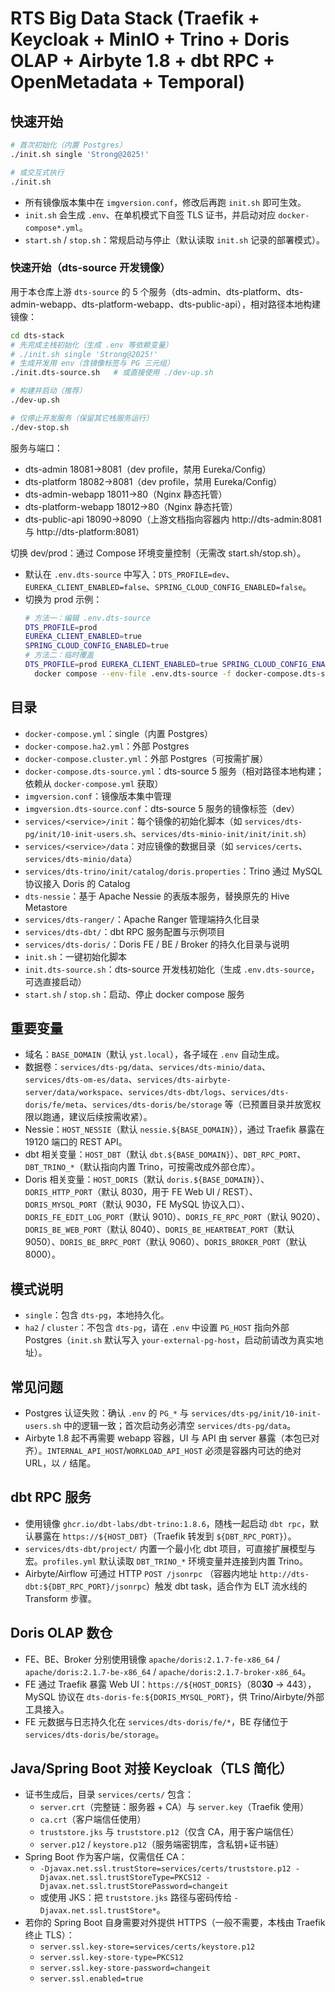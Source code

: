# RTS Big Data Stack (Traefik + Keycloak + MinIO + Trino + Doris OLAP + Airbyte 1.8 + dbt RPC + OpenMetadata + Temporal)

## 快速开始
```bash
# 首次初始化（内置 Postgres）
./init.sh single 'Strong@2025!'

# 或交互式执行
./init.sh
```

- 所有镜像版本集中在 `imgversion.conf`，修改后再跑 `init.sh` 即可生效。
- `init.sh` 会生成 `.env`、在单机模式下自签 TLS 证书，并启动对应 `docker-compose*.yml`。
- `start.sh` / `stop.sh`：常规启动与停止（默认读取 `init.sh` 记录的部署模式）。

### 快速开始（dts-source 开发镜像）
用于本仓库上游 `dts-source` 的 5 个服务（dts-admin、dts-platform、dts-admin-webapp、dts-platform-webapp、dts-public-api），相对路径本地构建镜像：

```bash
cd dts-stack
# 先完成主栈初始化（生成 .env 等依赖变量）
# ./init.sh single 'Strong@2025!'
# 生成开发用 env（含镜像标签与 PG 三元组）
./init.dts-source.sh   # 或直接使用 ./dev-up.sh

# 构建并启动（推荐）
./dev-up.sh

# 仅停止开发服务（保留其它栈服务运行）
./dev-stop.sh
```

服务与端口：
- dts-admin 18081→8081（dev profile，禁用 Eureka/Config）
- dts-platform 18082→8081（dev profile，禁用 Eureka/Config）
- dts-admin-webapp 18011→80（Nginx 静态托管）
- dts-platform-webapp 18012→80（Nginx 静态托管）
- dts-public-api 18090→8090（上游文档指向容器内 http://dts-admin:8081 与 http://dts-platform:8081）

切换 dev/prod：通过 Compose 环境变量控制（无需改 start.sh/stop.sh）。
- 默认在 `.env.dts-source` 中写入：`DTS_PROFILE=dev`、`EUREKA_CLIENT_ENABLED=false`、`SPRING_CLOUD_CONFIG_ENABLED=false`。
- 切换为 prod 示例：
  ```bash
  # 方法一：编辑 .env.dts-source
  DTS_PROFILE=prod
  EUREKA_CLIENT_ENABLED=true
  SPRING_CLOUD_CONFIG_ENABLED=true
  # 方法二：临时覆盖
  DTS_PROFILE=prod EUREKA_CLIENT_ENABLED=true SPRING_CLOUD_CONFIG_ENABLED=true \
    docker compose --env-file .env.dts-source -f docker-compose.dts-source.yml up -d --build
  ```

## 目录
- `docker-compose.yml`：single（内置 Postgres）
- `docker-compose.ha2.yml`：外部 Postgres
- `docker-compose.cluster.yml`：外部 Postgres（可按需扩展）
- `docker-compose.dts-source.yml`：dts-source 5 服务（相对路径本地构建；依赖从 `docker-compose.yml` 获取）
- `imgversion.conf`：镜像版本集中管理
- `imgversion.dts-source.conf`：dts-source 5 服务的镜像标签（dev）
- `services/<service>/init`：每个镜像的初始化脚本（如 `services/dts-pg/init/10-init-users.sh`、`services/dts-minio-init/init/init.sh`）
- `services/<service>/data`：对应镜像的数据目录（如 `services/certs`、`services/dts-minio/data`）
- `services/dts-trino/init/catalog/doris.properties`：Trino 通过 MySQL 协议接入 Doris 的 Catalog
- `dts-nessie`：基于 Apache Nessie 的表版本服务，替换原先的 Hive Metastore
- `services/dts-ranger/`：Apache Ranger 管理端持久化目录
- `services/dts-dbt/`：dbt RPC 服务配置与示例项目
- `services/dts-doris/`：Doris FE / BE / Broker 的持久化目录与说明
- `init.sh`：一键初始化脚本
- `init.dts-source.sh`：dts-source 开发栈初始化（生成 `.env.dts-source`，可选直接启动）
- `start.sh` / `stop.sh`：启动、停止 docker compose 服务

## 重要变量
- 域名：`BASE_DOMAIN`（默认 `yst.local`），各子域在 `.env` 自动生成。
- 数据卷：`services/dts-pg/data`、`services/dts-minio/data`、`services/dts-om-es/data`、`services/dts-airbyte-server/data/workspace`、`services/dts-dbt/logs`、`services/dts-doris/fe/meta`、`services/dts-doris/be/storage` 等（已预置目录并放宽权限以跑通，建议后续按需收紧）。
- Nessie：`HOST_NESSIE`（默认 `nessie.${BASE_DOMAIN}`），通过 Traefik 暴露在 19120 端口的 REST API。
- dbt 相关变量：`HOST_DBT`（默认 `dbt.${BASE_DOMAIN}`）、`DBT_RPC_PORT`、`DBT_TRINO_*`（默认指向内置 Trino，可按需改成外部仓库）。
- Doris 相关变量：`HOST_DORIS`（默认 `doris.${BASE_DOMAIN}`）、`DORIS_HTTP_PORT`（默认 8030，用于 FE Web UI / REST）、`DORIS_MYSQL_PORT`（默认 9030，FE MySQL 协议入口）、`DORIS_FE_EDIT_LOG_PORT`（默认 9010）、`DORIS_FE_RPC_PORT`（默认 9020）、`DORIS_BE_WEB_PORT`（默认 8040）、`DORIS_BE_HEARTBEAT_PORT`（默认 9050）、`DORIS_BE_BRPC_PORT`（默认 9060）、`DORIS_BROKER_PORT`（默认 8000）。

## 模式说明
- `single`：包含 `dts-pg`，本地持久化。
- `ha2` / `cluster`：不包含 `dts-pg`，请在 `.env` 中设置 `PG_HOST` 指向外部 Postgres（`init.sh` 默认写入 `your-external-pg-host`，启动前请改为真实地址）。

## 常见问题
- Postgres 认证失败：确认 `.env` 的 `PG_*` 与 `services/dts-pg/init/10-init-users.sh` 中的逻辑一致；首次启动务必清空 `services/dts-pg/data`。
- Airbyte 1.8 起不再需要 webapp 容器，UI 与 API 由 server 暴露（本包已对齐）。`INTERNAL_API_HOST`/`WORKLOAD_API_HOST` 必须是容器内可达的绝对 URL，以 `/` 结尾。

## dbt RPC 服务
- 使用镜像 `ghcr.io/dbt-labs/dbt-trino:1.8.6`，随栈一起启动 `dbt rpc`，默认暴露在 `https://${HOST_DBT}`（Traefik 转发到 `${DBT_RPC_PORT}`）。
- `services/dts-dbt/project/` 内置一个最小化 dbt 项目，可直接扩展模型与宏。`profiles.yml` 默认读取 `DBT_TRINO_*` 环境变量并连接到内置 Trino。
- Airbyte/Airflow 可通过 HTTP `POST /jsonrpc` （容器内地址 `http://dts-dbt:${DBT_RPC_PORT}/jsonrpc`）触发 dbt task，适合作为 ELT 流水线的 Transform 步骤。

## Doris OLAP 数仓
- FE、BE、Broker 分别使用镜像 `apache/doris:2.1.7-fe-x86_64` / `apache/doris:2.1.7-be-x86_64` / `apache/doris:2.1.7-broker-x86_64`。
- FE 通过 Traefik 暴露 Web UI：`https://${HOST_DORIS}`（80**30** → 443），MySQL 协议在 `dts-doris-fe:${DORIS_MYSQL_PORT}`，供 Trino/Airbyte/外部工具接入。
- FE 元数据与日志持久化在 `services/dts-doris/fe/*`，BE 存储位于 `services/dts-doris/be/storage`。
## Java/Spring Boot 对接 Keycloak（TLS 简化）
- 证书生成后，目录 `services/certs/` 包含：
  - `server.crt`（完整链：服务器 + CA）与 `server.key`（Traefik 使用）
  - `ca.crt`（客户端信任使用）
  - `truststore.jks` 与 `truststore.p12`（仅含 CA，用于客户端信任）
  - `server.p12` / `keystore.p12`（服务端密钥库，含私钥+证书链）
- Spring Boot 作为客户端，仅需信任 CA：
  - `-Djavax.net.ssl.trustStore=services/certs/truststore.p12 -Djavax.net.ssl.trustStoreType=PKCS12 -Djavax.net.ssl.trustStorePassword=changeit`
  - 或使用 JKS：把 `truststore.jks` 路径与密码传给 `-Djavax.net.ssl.trustStore*`。
- 若你的 Spring Boot 自身需要对外提供 HTTPS（一般不需要，本栈由 Traefik 终止 TLS）：
  - `server.ssl.key-store=services/certs/keystore.p12`
  - `server.ssl.key-store-type=PKCS12`
  - `server.ssl.key-store-password=changeit`
  - `server.ssl.enabled=true`
